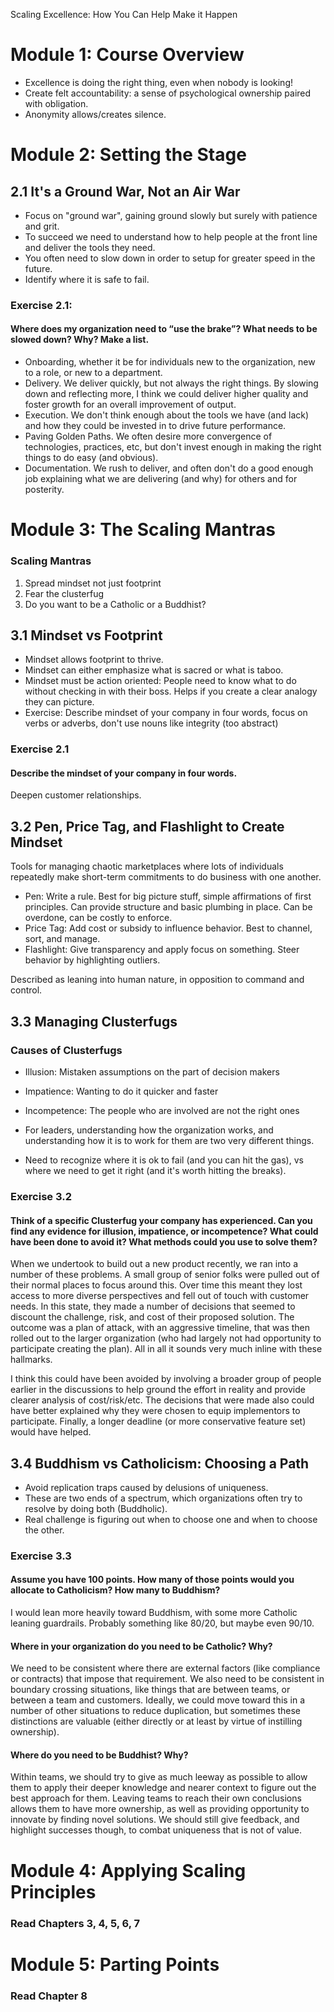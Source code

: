 Scaling Excellence: How You Can Help Make it Happen

# Module 1: Course Overview

* Excellence is doing the right thing, even when nobody is looking!
* Create felt accountability: a sense of psychological ownership paired with obligation.
* Anonymity allows/creates silence.

# Module 2: Setting the Stage

## 2.1 It's a Ground War, Not an Air War

* Focus on "ground war", gaining ground slowly but surely with patience and grit.
* To succeed we need to understand how to help people at the front line and deliver the tools they need.
* You often need to slow down in order to setup for greater speed in the future.
* Identify where it is safe to fail.

### Exercise 2.1:

#### Where does my organization need to “use the brake”? What needs to be slowed down? Why?  Make a list.

* Onboarding, whether it be for individuals new to the organization, new to a role, or new to a department.
* Delivery. We deliver quickly, but not always the right things. By slowing down and reflecting more, I think we could deliver higher quality and foster growth for an overall improvement of output.
* Execution. We don't think enough about the tools we have (and lack) and how they could be invested in to drive future performance.
* Paving Golden Paths. We often desire more convergence of technologies, practices, etc, but don't invest enough in making the right things to do easy (and obvious).
* Documentation. We rush to deliver, and often don't do a good enough job explaining what we are delivering (and why) for others and for posterity.

# Module 3: The Scaling Mantras

### Scaling Mantras

1. Spread mindset not just footprint
2. Fear the clusterfug
3. Do you want to be a Catholic or a Buddhist?

## 3.1 Mindset vs Footprint

* Mindset allows footprint to thrive.
* Mindset can either emphasize what is sacred or what is taboo.
* Mindset must be action oriented: People need to know what to do without checking in with their boss. Helps if you create a clear analogy they can picture.
* Exercise: Describe mindset of your company in four words, focus on verbs or adverbs, don't use nouns like integrity (too abstract)

### Exercise 2.1

#### Describe the mindset of your company in four words.

Deepen customer relationships.

## 3.2 Pen, Price Tag, and Flashlight to Create Mindset

Tools for managing chaotic marketplaces where lots of individuals repeatedly make short-term commitments to do business with one another.

* Pen: Write a rule. Best for big picture stuff, simple affirmations of first principles. Can provide structure and basic plumbing in place. Can be overdone, can be costly to enforce.
* Price Tag: Add cost or subsidy to influence behavior. Best to channel, sort, and manage.
* Flashlight: Give transparency and apply focus on something. Steer behavior by highlighting outliers.

Described as leaning into human nature, in opposition to command and control.

## 3.3 Managing Clusterfugs

### Causes of Clusterfugs

* Illusion: Mistaken assumptions on the part of decision makers
* Impatience: Wanting to do it quicker and faster
* Incompetence: The people who are involved are not the right ones

* For leaders, understanding how the organization works, and understanding how it is to work for them are two very different things.
* Need to recognize where it is ok to fail (and you can hit the gas), vs where we need to get it right (and it's worth hitting the breaks).

### Exercise 3.2

#### Think of a specific Clusterfug your company has experienced. Can you find any evidence for illusion, impatience, or incompetence? What could have been done to avoid it? What methods could you use to solve them?

When we undertook to build out a new product recently, we ran into a number of these problems. A small group of senior folks were pulled out of their normal places to focus around this. Over time this meant they lost access to more diverse perspectives and fell out of touch with customer needs. In this state, they made a number of decisions that seemed to discount the challenge, risk, and cost of their proposed solution. The outcome was a plan of attack, with an aggressive timeline, that was then rolled out to the larger organization (who had largely not had opportunity to participate creating the plan). All in all it sounds very much inline with these hallmarks.

I think this could have been avoided by involving a broader group of people earlier in the discussions to help ground the effort in reality and provide clearer analysis of cost/risk/etc. The decisions that were made also could have better explained why they were chosen to equip implementors to participate. Finally, a longer deadline (or more conservative feature set) would have helped.

## 3.4 Buddhism vs Catholicism: Choosing a Path

* Avoid replication traps caused by delusions of uniqueness.
* These are two ends of a spectrum, which organizations often try to resolve by doing both (Buddholic).
* Real challenge is figuring out when to choose one and when to choose the other.

### Exercise 3.3

#### Assume you have 100 points. How many of those points would you allocate to Catholicism? How many to Buddhism?

I would lean more heavily toward Buddhism, with some more Catholic leaning guardrails. Probably something like 80/20, but maybe even 90/10.

#### Where in your organization do you need to be Catholic? Why?

We need to be consistent where there are external factors (like compliance or contracts) that impose that requirement. We also need to be consistent in boundary crossing situations, like things that are between teams, or between a team and customers. Ideally, we could move toward this in a number of other situations to reduce duplication, but sometimes these distinctions are valuable (either directly or at least by virtue of instilling ownership).

#### Where do you need to be Buddhist? Why?

Within teams, we should try to give as much leeway as possible to allow them to apply their deeper knowledge and nearer context to figure out the best approach for them. Leaving teams to reach their own conclusions allows them to have more ownership, as well as providing opportunity to innovate by finding novel solutions. We should still give feedback, and highlight successes though, to combat uniqueness that is not of value.

# Module 4: Applying Scaling Principles

### Read Chapters 3, 4, 5, 6, 7

# Module 5: Parting Points

### Read Chapter 8
